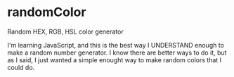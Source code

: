 # randomColor
Random HEX, RGB, HSL color generator

I'm learning JavaScript, and this is the best way I UNDERSTAND enough to make a random number generator.
I know there are better ways to do it, but as I said, I just wanted a simple enought way to make random colors that I could do.
